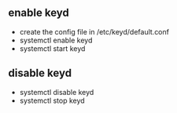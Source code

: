 ## enable keyd
- create the config file in /etc/keyd/default.conf
- systemctl enable keyd
- systemctl start keyd

## disable keyd
- systemctl disable keyd
- systemctl stop keyd
